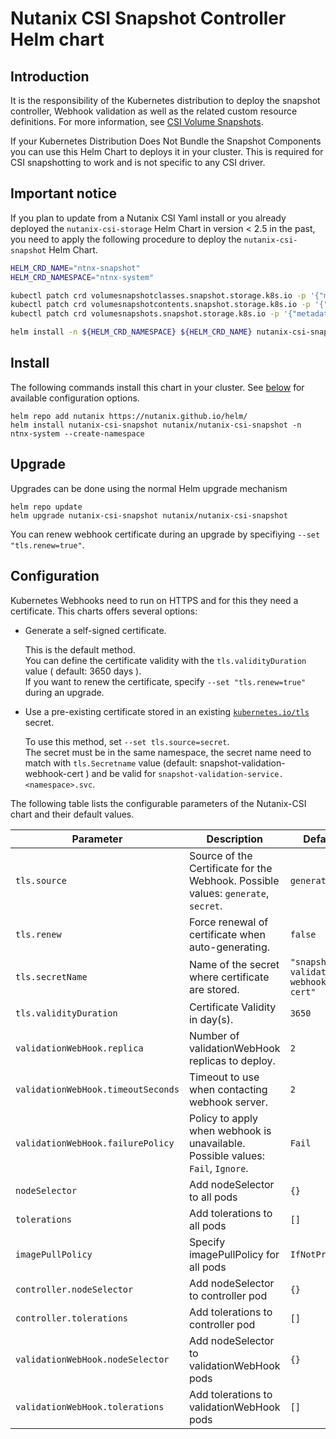 # Nutanix CSI Snapshot Controller Helm chart

## Introduction

It is the responsibility of the Kubernetes distribution to deploy the snapshot controller, Webhook validation as well as the related custom resource definitions. For more information, see [CSI Volume Snapshots](https://kubernetes.io/docs/concepts/storage/volume-snapshots/).

If your Kubernetes Distribution Does Not Bundle the Snapshot Components you can use this Helm Chart to deploys it in your cluster. This is required for CSI snapshotting to work and is not specific to any CSI driver.


## Important notice

If you plan to update from a Nutanix CSI Yaml install or you already deployed the `nutanix-csi-storage` Helm Chart in version < 2.5 in the past, you need to apply the following procedure to deploy the `nutanix-csi-snapshot` Helm Chart.

```bash
HELM_CRD_NAME="ntnx-snapshot"
HELM_CRD_NAMESPACE="ntnx-system"

kubectl patch crd volumesnapshotclasses.snapshot.storage.k8s.io -p '{"metadata": {"annotations":{"meta.helm.sh/release-name":"'"${HELM_CRD_NAME}"'","meta.helm.sh/release-namespace":"'"${HELM_CRD_NAMESPACE}"'"}, "labels":{"app.kubernetes.io/managed-by":"Helm"}}}'
kubectl patch crd volumesnapshotcontents.snapshot.storage.k8s.io -p '{"metadata": {"annotations":{"meta.helm.sh/release-name":"'"${HELM_CRD_NAME}"'","meta.helm.sh/release-namespace":"'"${HELM_CRD_NAMESPACE}"'"}, "labels":{"app.kubernetes.io/managed-by":"Helm"}}}'
kubectl patch crd volumesnapshots.snapshot.storage.k8s.io -p '{"metadata": {"annotations":{"meta.helm.sh/release-name":"'"${HELM_CRD_NAME}"'","meta.helm.sh/release-namespace":"'"${HELM_CRD_NAMESPACE}"'"}, "labels":{"app.kubernetes.io/managed-by":"Helm"}}}'

helm install -n ${HELM_CRD_NAMESPACE} ${HELM_CRD_NAME} nutanix-csi-snapshot
```

## Install

The following commands install this chart in your cluster. See [below](#configuration) for available configuration
options.

```
helm repo add nutanix https://nutanix.github.io/helm/
helm install nutanix-csi-snapshot nutanix/nutanix-csi-snapshot -n ntnx-system --create-namespace
```

## Upgrade

Upgrades can be done using the normal Helm upgrade mechanism

```
helm repo update
helm upgrade nutanix-csi-snapshot nutanix/nutanix-csi-snapshot
```

You can renew webhook certificate during an upgrade by specifiying `--set "tls.renew=true"`.

## Configuration

Kubernetes Webhooks need to run on HTTPS and for this they need a certificate. This charts offers several options:

* Generate a self-signed certificate.

    This is the default method.  
    You can define the certificate validity with the `tls.validityDuration` value ( default: 3650 days ).  
    If you want to renew the certificate, specify `--set "tls.renew=true"` during an upgrade.

* Use a pre-existing certificate stored in an existing [`kubernetes.io/tls`] secret.

    To use this method, set `--set tls.source=secret`.  
    The secret must be in the same namespace, the secret name need to match with `tls.Secretname` value (default: snapshot-validation-webhook-cert ) and be valid for `snapshot-validation-service.<namespace>.svc`.

The following table lists the configurable parameters of the Nutanix-CSI chart and their default values.

| Parameter | Description | Default |
|-----------|-------------|---------|
| `tls.source` | Source of the Certificate for the Webhook. Possible values: `generate`, `secret`. | `generate` |
| `tls.renew` | Force renewal of certificate when auto-generating. | `false` |
| `tls.secretName` | Name of the secret where certificate are stored. | `"snapshot-validation-webhook-cert"` |
| `tls.validityDuration` | Certificate Validity in day(s). | `3650` |
| `validationWebHook.replica` | Number of validationWebHook replicas to deploy. | `2` |
| `validationWebHook.timeoutSeconds` | Timeout to use when contacting webhook server. | `2` |
| `validationWebHook.failurePolicy` | Policy to apply when webhook is unavailable. Possible values: `Fail`, `Ignore`. | `Fail` |
| `nodeSelector`                   | Add nodeSelector to all pods | `{}` |
| `tolerations`                    | Add tolerations to all pods | `[]` |
| `imagePullPolicy`                | Specify imagePullPolicy for all pods| `IfNotPresent`|
| `controller.nodeSelector`       | Add nodeSelector to controller pod | `{}` |
| `controller.tolerations`        | Add tolerations to controller pod | `[]`  |
| `validationWebHook.nodeSelector` | Add nodeSelector to validationWebHook pods | `{}` |
| `validationWebHook.tolerations` | Add tolerations to validationWebHook pods | `[]` |

[`kubernetes.io/tls`]: https://kubernetes.io/docs/concepts/configuration/secret/#tls-secrets
